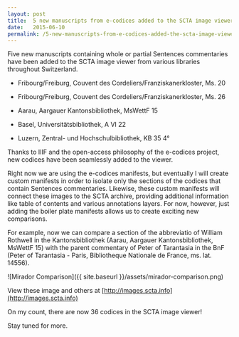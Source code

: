 ```yaml
---
layout: post
title:  5 new manuscripts from e-codices added to the SCTA image viewer
date:   2015-06-10
permalink: /5-new-manuscripts-from-e-codices-added-the-scta-image-viewer/
---
```


Five new manuscripts containing whole or partial Sentences commentaries have been added to the SCTA image viewer from various libraries throughout Switzerland.

* Fribourg/Freiburg, Couvent des Cordeliers/Franziskanerkloster, Ms. 20

* Fribourg/Freiburg, Couvent des Cordeliers/Franziskanerkloster, Ms. 26

* Aarau, Aargauer Kantonsbibliothek, MsWettF 15

* Basel, Universitätsbibliothek, A VI 22

* Luzern, Zentral- und Hochschulbibliothek, KB 35 4°

Thanks to IIIF and the open-access philosophy of the e-codices project, new codices have been seamlessly added to the viewer.

Right now we are using the e-codices manifests, but eventually I will create custom manifests in order to isolate only the sections of the codices that contain Sentences commentaries. Likewise, these custom manifests will connect these images to the SCTA archive, providing additional information like table of contents and various annotations layers. For now, however, just adding the boiler plate manifests allows us to create exciting new comparisons.

For example, now we can compare a section of the abbreviatio of William Rothwell in the Kantonsbibliothek (Aarau, Aargauer Kantonsbibliothek, MsWettF 15) with the parent commentary of Peter of Tarantasia in the BnF (Peter of Tarantasia - Paris, Bibliotheque Nationale de France, ms. lat. 14556).

![Mirador Comparison]({{ site.baseurl }}/assets/mirador-comparison.png)


View these image and others at [http://images.scta.info](http://images.scta.info)

On my count, there are now 36 codices in the SCTA image viewer!

Stay tuned for more.